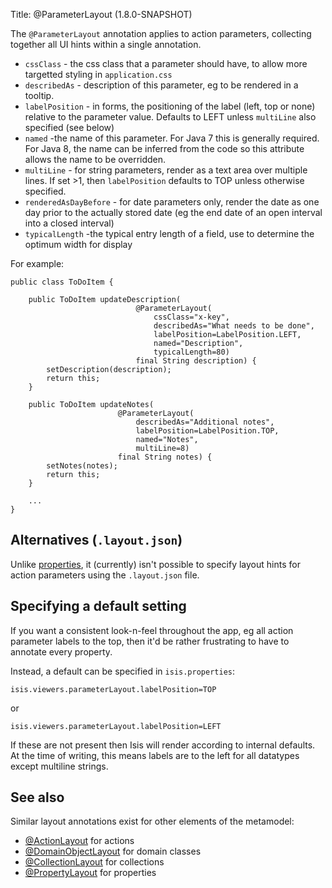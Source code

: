Title: @ParameterLayout (1.8.0-SNAPSHOT)

The `@ParameterLayout` annotation applies to action parameters, collecting together all UI hints within a single
annotation.

* `cssClass` - the css class that a parameter should have, to allow more targetted styling in `application.css`
* `describedAs` - description of this parameter, eg to be rendered in a tooltip.
* `labelPosition` - in forms, the positioning of the label (left, top or none) relative to the parameter value.  Defaults to LEFT unless `multiLine` also specified (see below)
* `named` -the name of this parameter.  For Java 7 this is generally required.  For Java 8, the name can be inferred from the code so this attribute allows the name to be overridden.
* `multiLine` - for string parameters, render as a text area over multiple lines.  If set >1, then `labelPosition` defaults to TOP unless otherwise specified.
* `renderedAsDayBefore` - for date parameters only, render the date as one day prior to the actually stored date (eg the end date of an open interval into a closed interval)
* `typicalLength` -the typical entry length of a field, use to determine the optimum width for display

For example:

    public class ToDoItem {

        public ToDoItem updateDescription(
                                @ParameterLayout(
                                    cssClass="x-key",
                                    describedAs="What needs to be done",
                                    labelPosition=LabelPosition.LEFT,
                                    named="Description",
                                    typicalLength=80)
                                final String description) {
            setDescription(description);
            return this;
        }

        public ToDoItem updateNotes(
                            @ParameterLayout(
                                describedAs="Additional notes",
                                labelPosition=LabelPosition.TOP,
                                named="Notes",
                                multiLine=8)
                            final String notes) {
            setNotes(notes);
            return this;
        }

        ...
    }



## Alternatives (`.layout.json`)

Unlike [properties](./PropertyLayout.html), it (currently) isn't possible to specify layout hints for action parameters using the `.layout.json` file.


## Specifying a default setting

If you want a consistent look-n-feel throughout the app, eg all action parameter labels to the top, then it'd be rather frustrating to have to  annotate every property.

Instead, a default can be specified in `isis.properties`:

    isis.viewers.parameterLayout.labelPosition=TOP
    
or

    isis.viewers.parameterLayout.labelPosition=LEFT

If these are not present then Isis will render according to internal defaults.  At the time of writing, this means labels are to the left for all datatypes except multiline strings.


## See also

Similar layout annotations exist for other elements of the metamodel:

* [@ActionLayout](./ActionLayout.html) for actions
* [@DomainObjectLayout](./DomainObjectLayout.html) for domain classes
* [@CollectionLayout](./CollectionLayout.html) for collections
* [@PropertyLayout](./PropertyLayout.html) for properties


